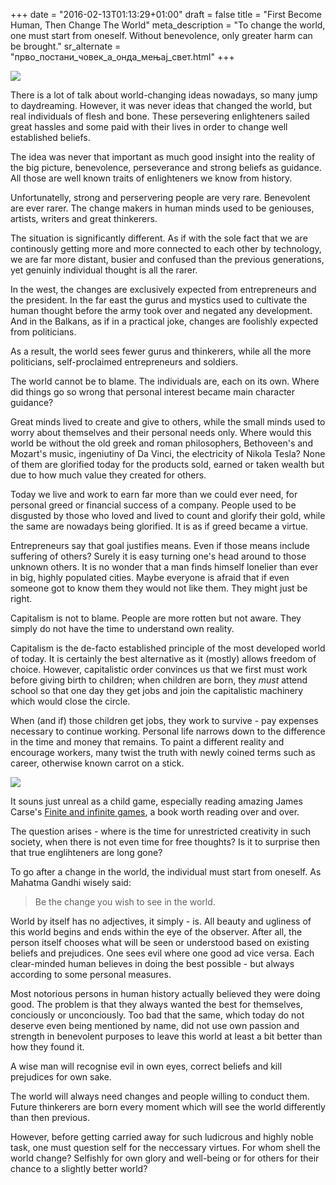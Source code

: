 +++
date = "2016-02-13T01:13:29+01:00"
draft = false
title = "First Become Human, Then Change The World"
meta_description = "To change the world, one must start from oneself. Without benevolence, only greater harm can be brought."
sr_alternate = "прво_постани_човек_а_онда_мењај_свет.html"
+++

<p class="illustration"><img src="/assets/img/hands-699486_640.jpg"/></p>

There is a lot of talk about world-changing ideas nowadays, so many jump to daydreaming. However, it was never ideas that changed the world, but real individuals of flesh and bone. These persevering enlighteners sailed great hassles and some paid with their lives in order to change well established beliefs.

The idea was never that important as much good insight into the reality of the big picture, benevolence, perseverance and strong beliefs as guidance. All those are well known traits of enlighteners we know from history.

Unfortunatelly, strong and perservering people are very rare. Benevolent are ever rarer. The change makers in human minds used to be geniouses, artists, writers and great thinkerers.

The situation is significantly different. As if with the sole fact that we are continously getting more and more connected to each other by technology, we are far more distant, busier and confused than the previous generations, yet genuinly individual thought is all the rarer.

In the west, the changes are exclusively expected from entrepreneurs and the president. In the far east the gurus and mystics used to cultivate the human thought before the army took over and negated any development. And in the Balkans, as if in a practical joke, changes are foolishly expected from politicians.

As a result, the world sees fewer gurus and thinkerers, while all the more politicians, self-proclaimed entrepreneurs and soldiers.

The world cannot be to blame. The individuals are, each on its own. Where did things go so wrong that personal interest became main character guidance?

Great minds lived to create and give to others, while the small minds used to worry about themselves and their personal needs only. Where would this world be without the old greek and roman philosophers, Bethoveen's and Mozart's music, ingeniutiny of Da Vinci, the electricity of Nikola Tesla? None of them are glorified today for the products sold, earned or taken wealth but due to how much value they created for others.

Today we live and work to earn far more than we could ever need, for personal greed or financial success of a company. People used to be disgusted by those who loved and lived to count and glorify their gold, while the same are nowadays being glorified. It is as if greed became a virtue.

Entrepreneurs say that goal justifies means. Еven if those means include suffering of others? Surely it is easy turning one's head around to those unknown others. It is no wonder that a man finds himself lonelier than ever in big, highly populated cities. Maybe everyone is afraid that if even someone got to know them they would not like them. They might just be right.

Capitalism is not to blame. People are more rotten but not aware. They simply do not have the time to understand own reality.

Capitalism is the de-facto established principle of the most developed world of today. It is certainly the best alternative as it (mostly) allows freedom of choice. However, capitalistic order convinces us that we first must work before giving birth to children; when children are born, they _must_ attend school so that one day they get jobs and join the capitalistic machinery which would close the circle.

When (and if) those children get jobs, they work to survive - pay expenses necessary to continue working. Personal life narrows down to the difference in the time and money that remains. To paint a different reality and encourage workers, many twist the truth with newly coined terms such as career, otherwise known carrot on a stick.

<p class="illustration"><img src="/assets/img/finite_infinite_games.jpg"/></p>

It souns just unreal as a child game, especially reading amazing James Carse's [Finite and infinite games](http://www.amazon.com/Finite-Infinite-Games-James-Carse/dp/1476731713), a book worth reading over and over.

The question arises - where is the time for unrestricted creativity in such society, when there is not even time for free thoughts? Is it to surprise then that true englihteners are long gone?

To go after a change in the world, the individual must start from oneself. As Mahatma Gandhi wisely said:

> Be the change you wish to see in the world.

World by itself has no adjectives, it simply - is. All beauty and ugliness of this world begins and ends within the eye of the observer. After all, the person itself chooses what will be seen or understood based on existing beliefs and prejudices. One sees evil where one good ad vice versa. Each clear-minded human believes in doing the best possible - but always according to some personal measures.

Most notorious persons in human history actually believed they were doing good. The problem is that they always wanted the best for themselves, conciously or unconciously. Too bad that the same, which today do not deserve even being mentioned by name, did not use own passion and strength in benevolent purposes to leave this world at least a bit better than how they found it.

A wise man will recognise evil in own eyes, correct beliefs and kill prejudices for own sake.

The world will always need changes and people willing to conduct them. Future thinkerers are born every moment which will see the world differently than then previous.

However, before getting carried away for such ludicrous and highly noble task, one must question self for the neccessary virtues. For whom shell the world change? Selfishly for own glory and well-being or for others for their chance to a slightly better world?
